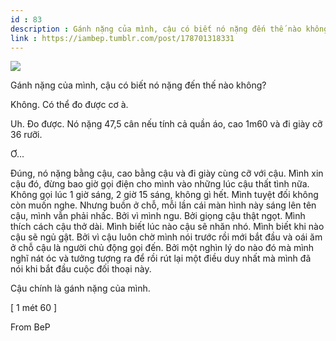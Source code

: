 ```yaml
---
id : 83
description : Gánh nặng của mình, cậu có biết nó nặng đến thế nào không?
link : https://iambep.tumblr.com/post/178701318331
---
```


![](https://64.media.tumblr.com/c68d2ccc627415e5726f892119cc682b/tumblr_pg18q3I9ja1u3a9rjo1_1280.png)

Gánh nặng của mình, cậu có biết nó nặng đến thế nào không?

Không. Có thể đo được cơ à.

Uh. Đo được. Nó nặng 47,5 cân nếu tính cả quần áo, cao 1m60 và đi giày cỡ
36 rưỡi.

Ơ...

Đúng, nó nặng bằng cậu, cao bằng cậu và đi giày cùng cỡ với cậu. Mình xin
cậu đó, đừng bao giờ gọi điện cho mình vào những lúc cậu thất tình nữa.
Không gọi lúc 1 giờ sáng, 2 giờ 15 sáng, không gì hết. Mình tuyệt đối không
còn muốn nghe. Nhưng buồn ở chỗ, mỗi lần cái màn hình này sáng lên tên cậu,
mình vẫn phải nhấc. Bởi vì mình ngu. Bởi giọng cậu thật ngọt. Mình thích
cách cậu thở dài. Mình biết lúc nào cậu sẽ nhăn nhó. Mình biết khi nào cậu
sẽ ngủ gật. Bởi vì cậu luôn chờ mình nói trước rồi mới bắt đầu và oái ăm
ở chỗ cậu là người chủ động gọi đến. Bởi một nghìn lý do nào đó mà mình
nghĩ nát óc và tưởng tượng ra để rồi rút lại một điều duy nhất mà mình đã
nói khi bắt đầu cuộc đối thoại này.

Cậu chính là gánh nặng của mình.

[ 1 mét 60 ]

From BeP